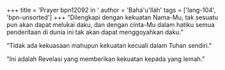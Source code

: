 +++
title = 'Prayer bpn12092 in '
author = 'Bahá'u'lláh'
tags = ['lang-104', 'bpn-unsorted']
+++
”Dilengkapi dengan kekuatan Nama-Mu, tak sesuatu pun akan dapat melukai daku, dan dengan cinta-Mu dalam hatiku semua penderitaan di dunia ini tak akan dapat menggoyahkan daku.”



”Tidak ada kekuasaan mahupun kekuatan kecuali dalam Tuhan sendiri.”



”Ini adalah Revelasi yang memberikan kekuatan kepada yang lemah.”
